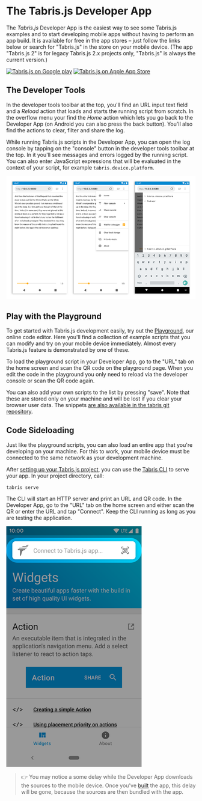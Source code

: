 ---
---
# The Tabris.js Developer App

The *Tabris.js* Developer App is the easiest way to see some Tabris.js examples and to start developing mobile apps without having to perform an app build.
It is available for free in the app stores – just follow the links below or search for "Tabris.js" in the store on your mobile device. (The app "Tabris.js 2" is for legacy Tabris.js 2.x projects only, "Tabris.js" is always the current version.)

[![Tabris.js on Google play](https://tabrisjs.com/assets/img/playstore-badge.png)](https://play.google.com/store/apps/details?id=com.eclipsesource.tabris.js)
[![Tabris.js on Apple App Store](https://tabrisjs.com/assets/img/appstore-badge.png)](https://itunes.apple.com/us/app/tabris-js/id939600018?mt=8)

## The Developer Tools

In the developer tools toolbar at the top, you'll find an URL input text field and a *Reload* action that loads and starts the running script from scratch. In the overflow menu your find the *Home* action which lets you go back to the Developer App (on Android you can also press the back button). You'll also find the actions to clear, filter and share the log.

While running Tabris.js scripts in the Developer App, you can open the log console by tapping on the "console" button in the developer tools toolbar at the top. In it you'll see messages and errors logged by the running script. You can also enter JavaScript expressions that will be evaluated in the context of your script, for example `tabris.device.platform`.

![Developer Tools](img/devtools-android.png)

## Play with the Playground

To get started with Tabris.js development easily, try out the [Playground](https://tabrisjs.com/playground), our online code editor.
Here you'll find a collection of example scripts that you can modify and try on your mobile device immediately. Almost every Tabris.js feature is demonstrated by one of these.

To load the playground script in your Developer App, go to the "URL" tab on the home screen and scan the QR code on the playground page. When you edit the code in the playground you only need to reload via the developer console or scan the QR code again.

You can also add your own scripts to the list by pressing "save". Note that these are stored only on your machine and will be lost if you clear your browser user data. The snippets [are also available in the tabris git repository](https://github.com/eclipsesource/tabris-js/tree/v3.8.0/snippets).

## Code Sideloading

Just like the playground scripts, you can also load an entire app that you're developing on your machine.
For this to work, your mobile device must be connected to the same network as your development machine.

After [setting up your Tabris.js project](getting-started.md), you can use the [Tabris CLI](https://www.npmjs.com/package/tabris-cli) to serve your app.
In your project directory, call:

    tabris serve

The CLI will start an HTTP server and print an URL and QR code. In the Developer App, go to the "URL" tab on the home screen and either scan the QR or enter the URL and tap "Connect". Keep the CLI running as long as you are testing the application.

![App URL](img/app-url.png)

> :point_right: You may notice a some delay while the Developer App downloads the sources to the mobile device. Once you've [built](./build.md) the app, this delay will be gone, because the sources are then bundled with the app.
